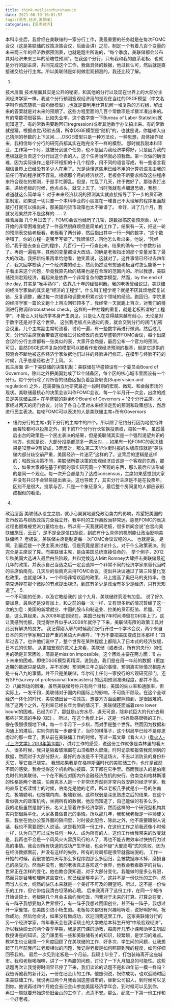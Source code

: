 ```yaml
---
title: think-meilianchuruheyuce
date: 2021-06-19 16:01:57
tags:[思考,经济,美联储]
categories: [思考经济]
---
```


本科毕业后，我曾经在美联储的一家分行工作，我最重要的任务就是在每次FOMC会议（这是美联储的政策决策会议，后面会讲）之前，制定一个有着几百个变量的未来两三年的经济数据预测表，也就是题主所说的，“每个季度，美联储都会公布其对经济未来三年的前瞻性预测”。在我这个分行，只有我和我的直系老板、也就是分行的副主席，共同完成这个工作，我做具体的数据，他过目认可，然后就是直接递交给分行主席。所以美联储是如何做宏观预测的，我还比较了解。

1.      
  技术层面
  技术层面其实是公开的秘密，和其他的分行以及现在世界上的大部分主流经济学家一样，我这个分行预测宏观经济用的是现在当红的DSGE模型（中文名字叫作动态随机一般均衡模型）,也就是要利用计算机解一堆复杂的方程组，解出来的答案就是对未来的预期了。这些方程里面的几百个常数项是半猜半凑出来的。有的常数项很容易，比如失业率，这个数字查一下Bureau
  of Labor Statistics就能知道了。有的常数需要跑回归(regression)或者其他数学办法搞出来。有的常数就是猜，根据直觉/经验去猜，所幸DSGE模型是“随机”的，也就是说，你能输入自己猜测的参数的上下区间……DSGE模型只是一种方法论，一种思想，具体操作起来，我相信每个分行的研究员都其实在跑完全不一样的模型。
  那时候我刚本科毕业，工作第一个月，就被分到这个任务，也不是因为我经济学得好，只是因为我的老板就是负责这个分行出这个表的人，这个任务当然就必须我做。第一次做的确很难，因为实际操作上是环环相扣的十几个程序，用不同的语言写成，有一些语言我相信世界上已经没有多少人在用了。光是读懂这些用已经不用的计算机语言由我的前任们写的程序就不容易。根据那个月的经济状况，老板会不断要求修改这些程序来符合现在的预测，于是手忙脚乱。但是，忙乱了几天，终于做好了。那张表打出来，递给老板的时候，他点点头，就交上去了。当时我就有点细思恐极，我想：
  难道就这么简单吗？
  对于未来经济状况的预测其实就直接指导了下一步的货币政策制定。如果这一切只要一个本科毕业的小朋友在一堆自己不太理解的程序里面敲敲打打就可以搞出来，那美国的货币政策也太不靠谱了。
  幸好，过了几个月，我就发现果然并不是这样的……
2.      
  经验层面
  几个月过去了，FOMC会议也经历了几轮，跑数据搞这张预测表，从一开始的非常困难变成了一件虽然很麻烦但是简单的工作了。结果有一天，把这一轮的预测表交给老板看，老板看了两分钟，然后指出其中一行一列的数字，“这个数字错了。你的方程一定哪里写错了。”我很惊讶，问他怎么看出来。他说，“凭经验。”我于是去查自己的程序，几百行一行一行查出来，结果的确有一个参数抄错了。再跑一遍程序，其他的变量都没大改动，的确是老板指出的那个变量发生了最大的改动。我把新结果再拿给他看，他笑着说，这就对了。这件事情已经过去四年了，我又回学校读了一个经济类的硕士，然而仍然没有想通老板当时怎么能够一下子看出来这个问题，毕竟我原先给的结果也是在合理的范围内的。所以我想，美联储预测宏观经济，看起来是依靠一个非常复杂的数学模型，然而，by
  the end of the day, 其实是“唯手熟尔”，依靠几十年的经验判断。我的老板曾经说过，美联储的经济学家做的其实是“经济的工程学”。什么叫工程学呢？就是不厌其烦地反复试错，反复调整，通过每一次错误和调整来积累对这个领域的经验。跑回归，学院里的经济学家一篇论文跑个上百次回归顶多了，我经常一天就跑上百次，对我们的猜测进行微调和robustness
  check。这样的一种枯燥的重复，就是老板所谓的“工程学”，不能让人对经济学本身产生洞见，只是让人在变得越来越有耐心，无论是对于数字还是对于这个世界。
  这张我老板点头通过的表，就会交到分行的闭门机密会议里，几个主席副主席轮流看，讨论一遍，有一些数字再进行微调。然后过几天，分行的主席就会带着这张经过讨论修改的表去华盛顿开FOMC会议，每个出席会议的分行主席都有一张类似的表，大家开会商量，最后公布一个官方的预测。
  可见，虽然DSGE这样复杂的模型可以被看作宏观经济预测的根基，但是它提供的预测会不断地被这些经济学家依据他们过往的经验进行修正。在模型与经验不符的时候，几乎总是经验占了上风。
3.      
  民主层面
  讲一下美联储的决策机制：美联储在华盛顿设有一个委员会Board of
  Governors，除此之外把美国划成了12个储备区，每个区的核心城市里面设有一个分行。每个分行除了对所管的储备区担负着监管职责(Supervision
  and regulation) 之外，还需要独立地研究最近一段时期的宏观、微观、和金融市场的现状。美联储最核心的决策会议叫作FOMC会议，每一个半月开一次会，出席的成员是美联储主席+
  在华盛顿的剩余6个Board
  of Governors + 12个分行主席。大家经过两天的闭门会议，讨论了各自心里对未来经济走势的预测和政策想法，然后进行民主表决。每轮FOMC可以表决的人是美联储主席+所有Governors
+ 纽约分行的主席+剩下分行的主席中的四个。所以除了纽约分行因为地位特殊而每轮都可以投票之外，剩下的11个分行行长轮换投票权，每轮一年。
  虽然最后出台的政策是一个民主表决的结果，但是美联储其实是一个强烈渴望共识的地方，也就是说，大部分投票都顶多一票反对……如果有一轮FOMC的表决结果是12票中9票赞成，3票反对，那么第二天华尔街时报的头版应该就是“美联储内部分歧空前严重，美国经济一片迷茫”这样的了。这背后的逻辑是这样的：和政治决策不同，美联储所要决策的宏观经济应该是一个客观的东西，那么，如果大家都在基于相同的事实研究同一个客观的东西，那么最后应该形成的是同一个观点。每一次开会都是为了达成consensus，主席如果感觉到大家并没有共识不会轻易提出表决。这也导致了，其实分行主席是不是在投票年，区别不是很大。投票与否，只是一个象征意义，最后整个房间里的人都应该形成相似的看法。
4.      
  政治层面
  美联储从设立之初，就小心翼翼地避免政治势力的影响，希望把美国的货币政策与财政政策完全独立开。我平时的工作离政治非常远，感觉FOMC的表决过程也很难被党派力量给左右，所以有一天我就问老板，很多新闻会说“白宫向美联储施压，云云”，是不是全是信口胡说，到底有什么具体的机制能让政治影响美联储呢？
  老板说，美联储主席是制定每一次FOMC会议议程的人。
  也就是说，是啊，到最后是一个民主表决过程，但是究竟是要讨论什么，对于什么政策表决，则完全是主席说了算。而美联储主席，是由美国总统直接任命的。
  举个例子，2012年秋美国大选进入最后白热阶段。共和党候选人Mitt
  Romney大肆抨击美联储最近几年的政策，并表示自己当选之后一定会选择一个非常不同的经济学家来替代当时的主席伯南克。几天后的伯南克主持FOMC会议，提出并决议通过了第三轮量化宽松政策，也就是QE3，一个市场非常欢迎的政策，马上提高了奥巴马的支持率。伯南克选择在那个微妙的节点提出QE3，到底有多少是政治有多少是经济，只有天知道了。
5.      
  一个不可能的任务，以及它教给我的
  这个九月，美联储终究没有加息。
  说了好久要加息，最后还是没有加上，和之前的每一次一样，又有很多新的情况暂缓了这一次的加息：美国的新增就业、中国的股市和制造业、拉美的货币贬值、希腊。可是，这么算起来，从2008年底到现在，美国已经有7年时间滞留在0利率上了。这让我感到忧郁，我觉得世界似乎从2008年就停了下来，美联储有限的政策工具对此没有解决的良方。
  我记得刚入职的时候我们分行开过一个学术会议，两个来自日本的央行学家用口音严重的英语大声疾呼，“千万不要把美国变成日本那样！”四年过去了。也许他们说中了，整个世界在某种程度上都陷入了日本式的经济放缓，日本式的忧郁。
  从更加宏观的意义上来看，美联储（或者说，所有的央行）的任务的确是非常困难，简直是mission
  impossible。这个困难主要在两方面：1)
  占卜未来的困难。即使DSGE模型再精深，说到底，我们是在用一年前的数据（更加近期的数据只是估测，并不准确）预测两三年之后的事情，预测离实际情况相差大是十有八九的事情。并不只是美联储，华尔街上任何一家投行的宏观研究部门，还有SPF(survey
  of professional forecasters) 的远期预测准确程度，都并不高。2）八面玲珑的困难。虽然美联储号称只有两个目标，美国的失业率和通胀率，但实际上，一发千钧，美联储对于国内和国际上的影响，不可能不顾及。在这个全球经济一体化的时代，美联储出台一项政策，想要方方面面都照顾到，是很困难的。除了这两个之外，在利率已经长年为零的情况下，美联储还面临着zero
  lower bound的困难。已经为0了，那就是山穷水尽，退无可退，除非花巨大的代价去用那些非常规的手段 (QE) 。
  所以，在这个角度上讲，这是一份挫败感很强的工作。像在很慢很慢地下棋，每一个半月下一步棋，而对手是整个世界。然而因为数据和沟通上的滞后，实则你的每一步都慢了，当你的棋落子，这个棋局早已经不是你思虑过的那一盘了。我从前在美联储工作的时候，写过一篇文章《看火人》(<a href="https://link.zhihu.com/?target=http%3A//wuxizazhi.cnki.net/Search/SHWE201310009.html" class=" wrap external" target="_blank" rel="nofollow noreferrer">看火人-《上海文学》2013年第10期</a>），讲对工作的感受，说这份工作就像是森林里的看火人，很多时候，我只是隔着玻璃窗在山顶看野火燃烧，时时记录和报告我观测到的数据，然而对于大部分野火，最好的办法是不干预这场火，不去以消防员的身份扑灭它，等它自己烧完。
  我想如果我是在格林斯潘时代的美联储工作，也许是截然不同的感受。我会觉得这个机构所向披靡，天下都在它手里。然而我加入的是伯南克时代的美联储，一个在不断应对国内外金融经济危机的央行。伯南克和格林斯潘的性格是两个极端，伯南克本人是一个非常优秀然则非常内敛安静的经济学家。我的直系老板读博士的时候，伯南克是他的老师，所以老板几乎就是小一号的伯南克，极端聪明，也极端内向，极端软弱。这种软弱是深思熟虑之后的结果，在这个看似强大的政策机构，坐拥所有的数据，他反而知道了，自己能做的有多么少。
  我的老板虽然是副行长，名义上管着许多经济学家，然而这样的一个研究型机构其实内部很扁平化，大家各自做自己的事情。所以那几年，我和我老板是一种师徒关系，我坐在他办公室外面的隔间里，时时彼此配合，除此之外，他不需要跟别人说话，我也不需要跟别人说话。这是我的第一份工作，在这份工作之前我还像小时候一样，认为自己可以成为任何一种人，成为所有的人。这份工作给我带来的改变就是，我再也不会是一个风风火火雷厉风行的人了，再也不能去做效率过快执行力过高的事情。我会对所有快速的成功产生怀疑，也会怀疑“大厦崩塌”式的失败，因为在经济数据面前，并没有这样的失败，所有的败局都是很早就露端倪的。
  工作一开始的时候，我很害怕每天写那么多程序跑那么多回归，会被数据麻木掉，磨损自己的感受力。然而并没有，我的老板真正喜欢这个世界，他教会我看数字的背后，世界正在怎样的变化。他也教会我知道，对于大部分变化，我能做的是多么有限，然而只是目睹和理解这些变化，就已经足够幸运了。这并不是一份快乐的工作，然而当人长大，纯然的快乐本来就是一个美好不可及的期望吧。所以，这不是一份快乐的工作，但它带给我清白坦荡的心境。
  后来我离开了这份工作，在同一个城市开始读硕士，老板隔几个月会主动约我吃饭，问我对于未来的打算。打算总在变，有一阵子我想要加入世界银行，有一阵子我想过回国创业，甚至有一阵子，我想过开一家餐馆，在美国引进小杨生煎。老板每次都很有兴趣地听着，说好啊好啊，祝你成功。然后他会说，如果没有做成功，欢迎回我这里工作。
  这家美联储分行的另一个经济学家，每年春天会在我读硕士的大学教给本科生开的“中级宏观经济”，所以我读硕士的两个春季学期，我是这门课的助教，每周开几节小课帮助学生巩固教授讲座的知识。这门课里有一些和美联储有关的知识，较繁琐，是学习的难点。教学生也让我换一个角度回顾了在美联储的工作，好多次，学生问的问题，让我想起了几年前我问过老板相似的问题，我记得老板是如何照顾到我的程度，如何仔细回答我的。
  最后一次见到老板是一个月前。我硕士毕业了，打包装箱离开这座城市。我和老板喝咖啡，讲了一下希腊的问题，讨论了一下九月加息的可能性。这些话题再次让我觉得时间早已停了下来，我们谈论的话题不是和四年前一模一样吗？我告诉他我的新计划，一份在旧金山的工作。他照例说，祝你成功，也欢迎随时回来美联储工作。我说再过两个月我会回这座城市的，替新公司招人，到时候可以见到你。他说再过四个月他会去旧金山参加美国经济学年会，到时候可以见到你。
  再过一周就要开始这份旧金山的工作了，忐忑不安。那么，纪念一下第一份工作和一个好老板。
